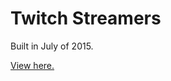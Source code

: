 # Twitch Streamers

Built in July of 2015.

[View here.](http://tempurturtul.github.io/fcc-twitch-streamers/)
